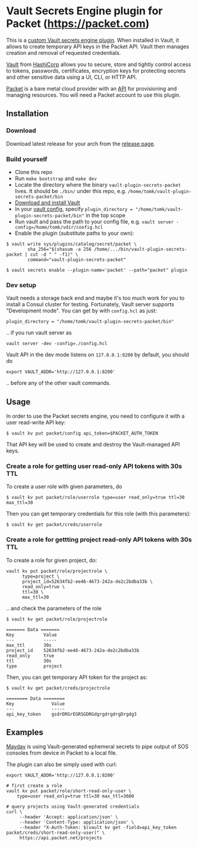 # Vault Secrets Engine plugin for Packet (https://packet.com)

This is a [custom Vault secrets engine plugin](https://www.vaultproject.io/docs/plugin/). 
When installed in Vault, it allows to create temporary API keys in the Packet API. 
Vault then manages creation and removal of requested credentials.

[Vault](https://www.vaultproject.io/) from [HashiCorp](https://www.hashicorp.com/)
allows you to secure, store and tightly control access to tokens, passwords, 
certificates, encryption keys for protecting secrets and other sensitive data using a UI, CLI, or HTTP API.

[Packet](https://www.packet.com/) is a bare metal cloud provider
with an [API](https://www.packet.com/developers/api/) for provisioning
and managing resources. You will need a Packet account to use this plugin.

## Installation

### Download
Download latest release for your arch from the [release page](https://github.com/packethost/vault-plugin-secrets-packet/releases).

### Build yourself

- Clone this repo
- Run `make bootstrap` and `make dev`
- Locate the directory where the binary `vault-plugin-secrets-packet` lives. It should be `./bin/` under this repo, e.g. `/home/tomk/vault-plugin-secrets-packet/bin`
- [Download and install Vault](https://www.vaultproject.io/downloads/)
- In your [vault config](https://www.vaultproject.io/docs/configuration/), specify `plugin_directory = "/home/tomk/vault-plugin-secrets-packet/bin"` in the top scope
- Run vault and pass the path to your config file, e.g. `vault server -config=/home/tomk/vdir/config.hcl`
- Enable the plugin (substitute paths to your own):

```
$ vault write sys/plugins/catalog/secret/packet \
        sha_256="$(shasum -a 256 /home/.../bin/vault-plugin-secrets-packet | cut -d " " -f1)" \
        command="vault-plugin-secrets-packet"

$ vault secrets enable --plugin-name='packet' --path="packet" plugin    
```

### Dev setup

Vault needs a storage back end and maybe it's too much work for you 
to install a Consul cluster for testing. Fortunately, Vault server 
supports "Development mode". You can get by with `config.hcl` as just:

```
plugin_directory = "/home/tomk/vault-plugin-secrets-packet/bin"
```

.. if you run vault server as 

```
vault server -dev -config=./config.hcl
```

Vault API in the dev mode listens on `127.0.0.1:8200` by default, you should do 
```
export VAULT_ADDR='http://127.0.0.1:8200'
```
.. before any of the other vault commands.


## Usage

In order to use the Packet secrets engine, you need to configure it with a user read-write API key:

```
$ vault kv put packet/config api_token=$PACKET_AUTH_TOKEN
```

That API key will be used to create and destroy the Vault-managed API keys.


### Create a role for getting user read-only API tokens with 30s TTL

To create a user role with given parameters, do

```
$ vault kv put packet/role/userrole type=user read_only=true ttl=30 max_ttl=30
```

Then you can get temporary credentials for this role (with this parameters):

```
$ vault kv get packet/creds/userrole
```

### Create a role for gettting project read-only API tokens with 30s TTL

To create a role for given project, do:

```
vault kv put packet/role/projectrole \
      type=project \
      project_id=52634fb2-ee46-4673-242a-de2c2bdba33b \
      read_only=true \
      ttl=30 \
      max_ttl=30
```

.. and check the parameters of the role

```
$ vault kv get packet/role/projectrole

======= Data =======
Key           Value
---           -----
max_ttl       30s
project_id    52634fb2-ee46-4673-242a-de2c2bdba33b
read_only     true
ttl           30s
type          project

```

Then, you can get temporary API token for the project as:

```
$ vault kv get packet/creds/projectrole

======== Data ========
Key              Value
---              -----
api_key_token    gsdrDRGrEGRSGDRGdgrgdrgdrgDrgdg3

```

## Examples

[Mayday](https://github.com/grahamc/mayday) is using Vault-generated ephemeral secrets to pipe output of SOS consoles from device in Packet to a local file.

The plugin can also be simply used with curl: 

```
export VAULT_ADDR='http://127.0.0.1:8200'

# first create a role
vault kv put packet/role/short-read-only-user \
    type=user read_only=true ttl=30 max_ttl=3600

# query projects using Vault-generated credentials
curl \
     --header 'Accept: application/json' \
     --header 'Content-Type: application/json' \
     --header "X-Auth-Token: $(vault kv get -field=api_key_token packet/creds/short-read-only-user)" \
     https://api.packet.net/projects
``` 

